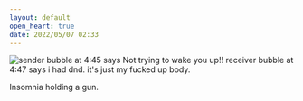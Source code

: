 ```yaml
---
layout: default
open_heart: true
date: 2022/05/07 02:33
---
```


![sender bubble at 4:45 says Not trying to wake you up!! receiver bubble at 4:47 says i had dnd. it's just my fucked up body.](https://user-images.githubusercontent.com/1153134/167241948-7a2734b0-8a1c-437c-a09b-cb9c2039d177.jpeg)

Insomnia holding a gun.
